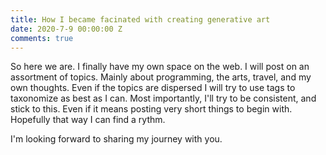 ```yaml
---
title: How I became facinated with creating generative art
date: 2020-7-9 00:00:00 Z
comments: true
---
```


So here we are. I finally have my own space on the web. I will post on an assortment of topics. Mainly about programming, the arts, travel, and my own thoughts. Even if the topics are dispersed I will try to use tags to taxonomize as best as I can. Most importantly, I'll try to be consistent, and stick to this. Even if it means posting very short things to begin with. Hopefully that way I can find a rythm.

I'm looking forward to sharing my journey with you.
